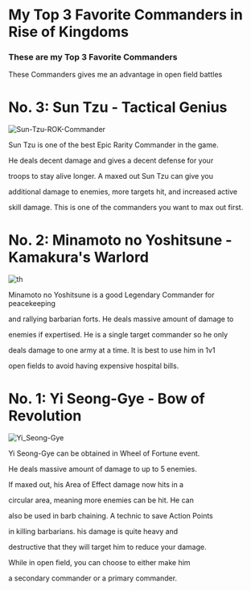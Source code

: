 # My Top 3 Favorite Commanders in Rise of Kingdoms

### These are my Top 3 Favorite Commanders


These Commanders gives me an advantage in open field battles

# **No. 3: Sun Tzu - Tactical Genius**

![Sun-Tzu-ROK-Commander](https://user-images.githubusercontent.com/102574739/162379939-bcfd7666-aa2e-4d42-b4c7-b35fbccd7d8c.png)


Sun Tzu is one of the best Epic Rarity Commander in the game. 

He deals decent damage and gives a decent defense for your 

troops to stay alive longer. A maxed out Sun Tzu can give you

additional damage to enemies, more targets hit, and increased active

skill damage. This is one of the commanders you want to max out first.



# **No. 2: Minamoto no Yoshitsune - Kamakura's Warlord**

![th](https://user-images.githubusercontent.com/102574739/162380498-fcc224f8-f72f-44d4-850d-a6e8f2a7fa78.jpg)

Minamoto no Yoshitsune is a good Legendary Commander for peacekeeping

and rallying barbarian forts. He deals massive amount of damage to 

enemies if expertised. He is a single target commander so he only

deals damage to one army at a time. It is best to use him in 1v1

open fields to avoid having expensive hospital bills.

# **No. 1: Yi Seong-Gye - Bow of Revolution**

![Yi_Seong-Gye](https://user-images.githubusercontent.com/102574739/162381574-8c453a69-b94c-4dc3-a1b7-da6d7b9d193f.png)

Yi Seong-Gye can be obtained in Wheel of Fortune event. 

He deals massive amount of damage to up to 5 enemies.

If maxed out, his Area of Effect damage now hits in a 

circular area, meaning more enemies can be hit. He can

also be used in barb chaining. A technic to save Action Points

in killing barbarians. his damage is quite heavy and

destructive that they will target him to reduce your damage.

While in open field, you can choose to either make him 

a secondary commander or a primary commander.

[^1]: That's all and Thank You! (Made by: Jecris Lorenzo L. Gangcuangco from 9 Arrowsmith B)

